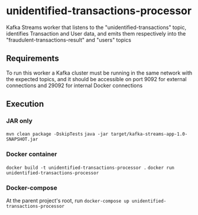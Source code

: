 # unidentified-transactions-processor

Kafka Streams worker that listens to the "unidentified-transactions" topic, identifies Transaction and User data, and emits them respectively into the "fraudulent-transactions-result" and "users" topics

## Requirements

To run this worker a Kafka cluster must be running in the same network with the expected topics, and it should be accessible on port 9092 for external connections and 29092 for internal Docker connections

## Execution

### JAR only

`mvn clean package -DskipTests`
`java -jar target/kafka-streams-app-1.0-SNAPSHOT.jar`

### Docker container

`docker build -t unidentified-transactions-processor .`
`docker run unidentified-transactions-processor`

### Docker-compose

At the parent project's root, run `docker-compose up unidentified-transactions-processor`
